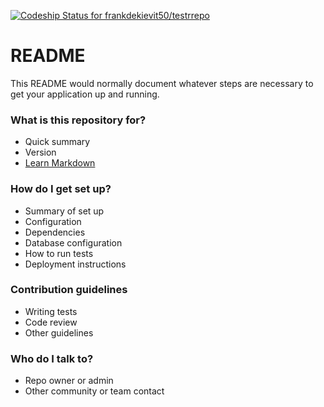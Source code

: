[ ![Codeship Status for frankdekievit50/testrrepo](https://app.codeship.com/projects/7c3465e0-a5be-0134-c983-0675723f157f/status?branch=devel)](https://app.codeship.com/projects/190932)


# README #

This README would normally document whatever steps are necessary to get your application up and running.

### What is this repository for? ###

* Quick summary
* Version
* [Learn Markdown](https://bitbucket.org/tutorials/markdowndemo)

### How do I get set up? ###

* Summary of set up
* Configuration
* Dependencies
* Database configuration
* How to run tests
* Deployment instructions

### Contribution guidelines ###

* Writing tests
* Code review
* Other guidelines

### Who do I talk to? ###

* Repo owner or admin
* Other community or team contact